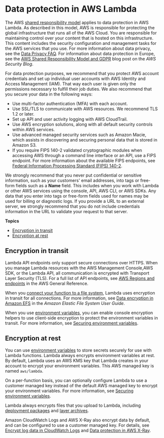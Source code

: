 # Data protection in AWS Lambda<a name="security-dataprotection"></a>

The AWS [shared responsibility model](http://aws.amazon.com/compliance/shared-responsibility-model/) applies to data protection in AWS Lambda\. As described in this model, AWS is responsible for protecting the global infrastructure that runs all of the AWS Cloud\. You are responsible for maintaining control over your content that is hosted on this infrastructure\. This content includes the security configuration and management tasks for the AWS services that you use\. For more information about data privacy, see the [Data Privacy FAQ](http://aws.amazon.com/compliance/data-privacy-faq)\. For information about data protection in Europe, see the [AWS Shared Responsibility Model and GDPR](http://aws.amazon.com/blogs/security/the-aws-shared-responsibility-model-and-gdpr/) blog post on the *AWS Security Blog*\.

For data protection purposes, we recommend that you protect AWS account credentials and set up individual user accounts with AWS Identity and Access Management \(IAM\)\. That way each user is given only the permissions necessary to fulfill their job duties\. We also recommend that you secure your data in the following ways:
+ Use multi\-factor authentication \(MFA\) with each account\.
+ Use SSL/TLS to communicate with AWS resources\. We recommend TLS 1\.2 or later\.
+ Set up API and user activity logging with AWS CloudTrail\.
+ Use AWS encryption solutions, along with all default security controls within AWS services\.
+ Use advanced managed security services such as Amazon Macie, which assists in discovering and securing personal data that is stored in Amazon S3\.
+ If you require FIPS 140\-2 validated cryptographic modules when accessing AWS through a command line interface or an API, use a FIPS endpoint\. For more information about the available FIPS endpoints, see [Federal Information Processing Standard \(FIPS\) 140\-2](http://aws.amazon.com/compliance/fips/)\.

We strongly recommend that you never put confidential or sensitive information, such as your customers' email addresses, into tags or free\-form fields such as a **Name** field\. This includes when you work with Lambda or other AWS services using the console, API, AWS CLI, or AWS SDKs\. Any data that you enter into tags or free\-form fields used for names may be used for billing or diagnostic logs\. If you provide a URL to an external server, we strongly recommend that you do not include credentials information in the URL to validate your request to that server\.

**Topics**
+ [Encryption in transit](#security-privacy-intransit)
+ [Encryption at rest](#security-privacy-atrest)

## Encryption in transit<a name="security-privacy-intransit"></a>

Lambda API endpoints only support secure connections over HTTPS\. When you manage Lambda resources with the AWS Management Console,AWS SDK, or the Lambda API, all communication is encrypted with Transport Layer Security \(TLS\)\. For a full list of API endpoints, see [AWS Regions and endpoints](https://docs.aws.amazon.com/general/latest/gr/rande.html) in the AWS General Reference\.

When you [connect your function to a file system](configuration-filesystem.md), Lambda uses encryption in transit for all connections\. For more information, see [Data encryption in Amazon EFS](https://docs.aws.amazon.com/efs/latest/ug/encryption.html) in the *Amazon Elastic File System User Guide*\.

When you use [environment variables](configuration-envvars.md), you can enable console encryption helpers to use client\-side encryption to protect the environment variables in transit\. For more information, see [Securing environment variables](configuration-envvars.md#configuration-envvars-encryption)\.

## Encryption at rest<a name="security-privacy-atrest"></a>

You can use [environment variables](configuration-envvars.md) to store secrets securely for use with Lambda functions\. Lambda always encrypts environment variables at rest\. By default, Lambda uses an AWS KMS key that Lambda creates in your account to encrypt your environment variables\. This AWS managed key is named `aws/lambda`\.

On a per\-function basis, you can optionally configure Lambda to use a customer managed key instead of the default AWS managed key to encrypt your environment variables\. For more information, see [Securing environment variables](configuration-envvars.md#configuration-envvars-encryption)\.

Lambda always encrypts files that you upload to Lambda, including [deployment packages](images-create.md) and [layer archives](configuration-layers.md)\.

Amazon CloudWatch Logs and AWS X\-Ray also encrypt data by default, and can be configured to use a customer managed key\. For details, see [Encrypt log data in CloudWatch Logs](https://docs.aws.amazon.com/AmazonCloudWatch/latest/logs/encrypt-log-data-kms.html) and [Data protection in AWS X\-Ray](https://docs.aws.amazon.com/xray/latest/devguide/xray-console-encryption.html)\.